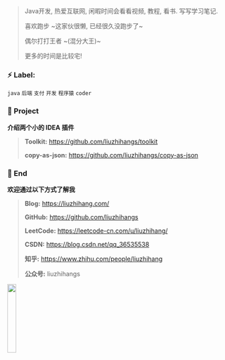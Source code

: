 > Java开发, 热爱互联网, 闲暇时间会看看视频, 教程, 看书. 写写学习笔记.
>
> 喜欢跑步 ~这家伙很懒, 已经很久没跑步了~
>
> 偶尔打打王者 ~(混分大王)~
>
> 更多的时间是比较宅!

### ⚡ Label:

`java`  `后端`  `支付`  `开发`  `程序猿`  `coder`

### :pushpin: Project

**介绍两个小的 IDEA 插件**

> **Toolkit:** https://github.com/liuzhihangs/toolkit
>
> **copy-as-json:** https://github.com/liuzhihangs/copy-as-json

### 💬 End

**欢迎通过以下方式了解我**

> **Blog:** https://liuzhihang.com/
>
> **GitHub:** https://github.com/liuzhihangs
>
> **LeetCode:** https://leetcode-cn.com/u/liuzhihang/
>
> **CSDN:** https://blog.csdn.net/qq_36535538
>
> **知乎:** https://www.zhihu.com/people/liuzhihang
>
> **公众号:** liuzhihangs

<img src="https://liuzhihang.com/oss/pic/wechat.jpg"  width="20%" height="20%" />


